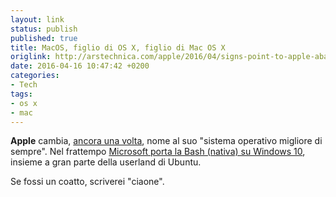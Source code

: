 ```yaml
---
layout: link
status: publish
published: true
title: MacOS, figlio di OS X, figlio di Mac OS X
origlink: http://arstechnica.com/apple/2016/04/signs-point-to-apple-abandoning-os-x-branding-in-favor-of-macos/
date: 2016-04-16 10:47:42 +0200
categories:
- Tech
tags:
- os x
- mac
---
```


**Apple** cambia, [ancora una volta][1], nome al suo "sistema operativo migliore di sempre". Nel frattempo [Microsoft porta la Bash (nativa) su Windows 10][2], insieme a gran parte della userland di Ubuntu.

Se fossi un coatto, scriverei "ciaone".

[1]: http://www.theverge.com/2012/2/16/2802281/apple-officially-renames-mac-os-x-to-os-x-drops-the-mac
[2]: http://dottorblaster.it/2016/03/ubuntu-on-windows/
